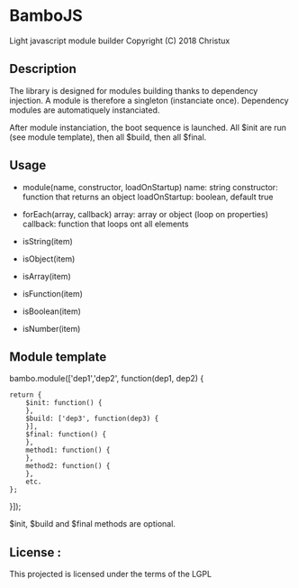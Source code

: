 # BamboJS

Light javascript module builder
Copyright (C) 2018 Christux

## Description

The library is designed for modules building thanks to dependency injection.
A module is therefore a singleton (instanciate once).
Dependency modules are automatiquely instanciated.

After module instanciation, the boot sequence is launched.
All $init are run (see module template), then all $build, then all $final.


## Usage

- module(name, constructor, loadOnStartup)
	name: string
	constructor: function that returns an object
	loadOnStartup: boolean, default true

- forEach(array, callback)
	array: array or object (loop on properties)
	callback: function that loops ont all elements

- isString(item)
- isObject(item)
- isArray(item)
- isFunction(item)
- isBoolean(item)
- isNumber(item)


## Module template

bambo.module(['dep1','dep2', function(dep1, dep2) {

	return {
		$init: function() {
		},
		$build: ['dep3', function(dep3) {
		}],
		$final: function() {
		},
		method1: function() {
		},
		method2: function() {
		},
		etc.
	};
}]);

$init, $build and $final methods are optional.


## License :

This projected is licensed under the terms of the LGPL